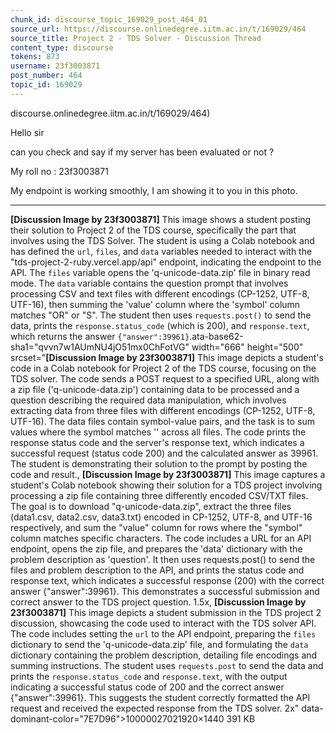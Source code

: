 ```yaml
---
chunk_id: discourse_topic_169029_post_464_01
source_url: https://discourse.onlinedegree.iitm.ac.in/t/169029/464
source_title: Project 2 - TDS Solver - Discussion Thread
content_type: discourse
tokens: 873
username: 23f3003871
post_number: 464
topic_id: 169029
---
```


discourse.onlinedegree.iitm.ac.in/t/169029/464)

Hello sir

can you check and say if my server has been evaluated or not ?

My roll no : 23f3003871

My endpoint is working smoothly, I am showing it to you in this photo.

---

**[Discussion Image by 23f3003871]** This image shows a student posting their solution to Project 2 of the TDS course, specifically the part that involves using the TDS Solver. The student is using a Colab notebook and has defined the `url`, `files`, and `data` variables needed to interact with the "tds-project-2-ruby.vercel.app/api" endpoint, indicating the endpoint to the API. The `files` variable opens the 'q-unicode-data.zip' file in binary read mode. The `data` variable contains the question prompt that involves processing CSV and text files with different encodings (CP-1252, UTF-8, UTF-16), then summing the 'value' column where the 'symbol' column matches "OR" or "S". The student then uses `requests.post()` to send the data, prints the `response.status_code` (which is 200), and `response.text`, which returns the answer `{"answer":39961}`.ata-base62-sha1="qvvn7w1AUmNU4jO51mx0ChFotVG" width="666" height="500" srcset="**[Discussion Image by 23f3003871]** This image depicts a student's code in a Colab notebook for Project 2 of the TDS course, focusing on the TDS solver. The code sends a POST request to a specified URL, along with a zip file ('q-unicode-data.zip') containing data to be processed and a question describing the required data manipulation, which involves extracting data from three files with different encodings (CP-1252, UTF-8, UTF-16). The data files contain symbol-value pairs, and the task is to sum values where the symbol matches '' across all files. The code prints the response status code and the server's response text, which indicates a successful request (status code 200) and the calculated answer as 39961. The student is demonstrating their solution to the prompt by posting the code and result., **[Discussion Image by 23f3003871]** This image captures a student's Colab notebook showing their solution for a TDS project involving processing a zip file containing three differently encoded CSV/TXT files. The goal is to download "q-unicode-data.zip", extract the three files (data1.csv, data2.csv, data3.txt) encoded in CP-1252, UTF-8, and UTF-16 respectively, and sum the "value" column for rows where the "symbol" column matches specific characters. The code includes a URL for an API endpoint, opens the zip file, and prepares the 'data' dictionary with the problem description as 'question'. It then uses requests.post() to send the files and problem description to the API, and prints the status code and response text, which indicates a successful response (200) with the correct answer {"answer":39961}. This demonstrates a successful submission and correct answer to the TDS project question. 1.5x, **[Discussion Image by 23f3003871]** This image depicts a student submission in the TDS project 2 discussion, showcasing the code used to interact with the TDS solver API. The code includes setting the `url` to the API endpoint, preparing the `files` dictionary to send the 'q-unicode-data.zip' file, and formulating the `data` dictionary containing the problem description, detailing file encodings and summing instructions. The student uses `requests.post` to send the data and prints the `response.status_code` and `response.text`, with the output indicating a successful status code of 200 and the correct answer {"answer":39961}. This suggests the student correctly formatted the API request and received the expected response from the TDS solver. 2x" data-dominant-color="7E7D96">10000027021920×1440 391 KB
